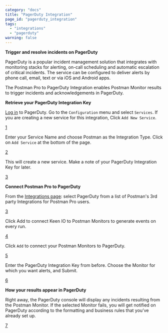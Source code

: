 ```yaml
---
category: "docs"
title: "PagerDuty Integration"
page_id: "pagerduty_integration"
tags: 
  - "integrations"
  - "pagerduty"
warning: false
---
```


**Trigger and resolve incidents on PagerDuty**

PagerDuty is a popular incident management solution that integrates with monitoring stacks for alerting, on-call scheduling and automatic escalation of critical incidents.  The service can be configured to deliver alerts by phone call, email, text or via iOS and Android apps.

The Postman Pro to PagerDuty Integration enables Postman Monitor results to trigger incidents and acknowledgements in PagerDuty.  

**Retrieve your PagerDuty Integration Key**

[Log in][0] to PagerDuty.  Go to the `Configuration` menu and select `Services`.  If you are creating a new service for this integration, Click `Add New Service`.

[]()[1]

Enter your Service Name and choose Postman as the Integration Type.  Click on `Add Service` at the bottom of the page.

[]()[2]

This will create a new service.  Make a note of your PagerDuty Integration Key for later.

[]()[3]


**Connect Postman Pro to PagerDuty**

From the [Integrations page][4]: select PagerDuty from a list of Postman's 3rd party Integrations for Postman Pro users.

[]()[3]

Click Add to connect Keen IO to Postman Monitors to generate events on every run.

[]()[4]

Click `Add` to connect your Postman Monitors to PagerDuty.

[]()[5]

Enter the PagerDuty Integration Key from before.  Choose the Monitor for which you want alerts, and Submit. 

[]()[6]

**How your results appear in PagerDuty**

Right away, the PagerDuty console will display any incidents resulting from the Postman Monitor.  If the selected Monitor fails, you will get notified on PagerDuty according to the formatting and business rules that you’ve already set up.

[]()[7]

[0]: https://app.pagerduty.com/
[1]: placeholder
[2]: placeholder
[3]: placeholder
[4]: https://app.getpostman.com/dashboard/integrations
[5]: placeholder
[6]: placeholder
[7]: placeholder
